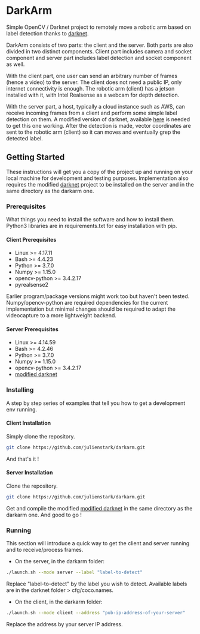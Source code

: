 # DarkArm

Simple OpenCV / Darknet project to remotely move a robotic arm based on label detection thanks to [darknet](https://github.com/pjreddie/darknet).

DarkArm consists of two parts: the client and the server. Both parts are also divided in two distinct components. Client part includes camera and socket component and server part includes label detection and socket component as well.

With the client part, one user can send an arbitrary number of frames (hence a video) to the server. The client does not need a public IP, only internet connectivity is enough. The robotic arm (client) has a jetson installed with it, with Intel Realsense as a webcam for depth detection.

With the server part, a host, typically a cloud instance such as AWS, can receive incoming frames from a client and perform some simple label detection on them. A modified version of darknet, available [here](https://github.com/julienstark/darknet) is needed to get this one working. After the detection is made, vector coordinates are sent to the robotic arm (client) so it can moves and eventually grep the detected label.

## Getting Started

These instructions will get you a copy of the project up and running on your local machine for development and testing purposes. Implementation also requires the modified [darknet](https://github.com/julienstark/darknet) project to be installed on the server and in the same directory as the darkarm one.

### Prerequisites

What things you need to install the software and how to install them. Python3 libraries are in requirements.txt for easy installation with pip.

#### Client Prerequisites

- Linux >= 4.17.11
- Bash >= 4.4.23
- Python >= 3.7.0
- Numpy >= 1.15.0
- opencv-python >= 3.4.2.17
- pyrealsense2

Earlier program/package versions might work too but haven't been tested. Numpy/opencv-python are required dependencies for the current implementation but minimal changes should be required to adapt the videocapture to a more lightweight backend.

#### Server Prerequisites

- Linux >= 4.14.59
- Bash >= 4.2.46
- Python >= 3.7.0
- Numpy >= 1.15.0
- opencv-python >= 3.4.2.17
- [modified darknet](https://github.com/julienstark/darknet)

### Installing

A step by step series of examples that tell you how to get a development env running.

#### Client Installation

Simply clone the repository.

```bash
git clone https://github.com/julienstark/darkarm.git
```

And that's it !

#### Server Installation

Clone the repository.

```bash
git clone https://github.com/julienstark/darkarm.git
```

Get and compile the modified [modified darknet](https://github.com/julienstark/darknet) in the same directory as the darkarm one.
And good to go !

### Running

This section will introduce a quick way to get the client and server running and to receive/process frames.  
- On the server, in the darkarm folder:

```bash
./launch.sh --mode server --label "label-to-detect"
```

Replace "label-to-detect" by the label you wish to detect. Available labels are in the darknet folder > cfg/coco.names.

- On the client, in the darkarm folder:

```bash
./launch.sh --mode client --address "pub-ip-address-of-your-server"
```

Replace the address by your server IP address.
